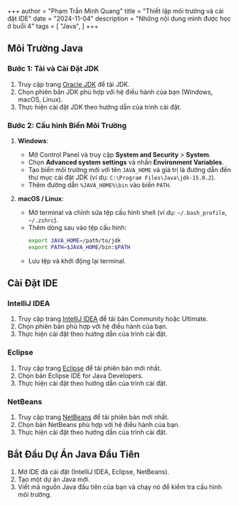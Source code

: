 +++
author = "Phạm Trần Minh Quang"
title = "Thiết lập môi trường và cài đặt IDE"
date = "2024-11-04"
description = "Những nội dung mình được học ở buổi 4"
tags = [
    "Java",
]
+++

## Môi Trường Java

### Bước 1: Tải và Cài Đặt JDK
1. Truy cập trang [Oracle JDK](https://www.oracle.com/java/technologies/javase-downloads.html) để tải JDK.
2. Chọn phiên bản JDK phù hợp với hệ điều hành của bạn (Windows, macOS, Linux).
3. Thực hiện cài đặt JDK theo hướng dẫn của trình cài đặt.

### Bước 2: Cấu hình Biến Môi Trường
1. **Windows**:
   - Mở Control Panel và truy cập **System and Security** > **System**.
   - Chọn **Advanced system settings** và nhấn **Environment Variables**.
   - Tạo biến môi trường mới với tên `JAVA_HOME` và giá trị là đường dẫn đến thư mục cài đặt JDK (ví dụ: `C:\Program Files\Java\jdk-15.0.2`).
   - Thêm đường dẫn `%JAVA_HOME%\bin` vào biến `PATH`.

2. **macOS / Linux**:
   - Mở terminal và chỉnh sửa tệp cấu hình shell (ví dụ: `~/.bash_profile`, `~/.zshrc`).
   - Thêm dòng sau vào tệp cấu hình:
     ```sh
     export JAVA_HOME=/path/to/jdk
     export PATH=$JAVA_HOME/bin:$PATH
     ```
   - Lưu tệp và khởi động lại terminal.

## Cài Đặt IDE

### IntelliJ IDEA
1. Truy cập trang [IntelliJ IDEA](https://www.jetbrains.com/idea/download/) để tải bản Community hoặc Ultimate.
2. Chọn phiên bản phù hợp với hệ điều hành của bạn.
3. Thực hiện cài đặt theo hướng dẫn của trình cài đặt.

### Eclipse
1. Truy cập trang [Eclipse](https://www.eclipse.org/downloads/) để tải phiên bản mới nhất.
2. Chọn bản Eclipse IDE for Java Developers.
3. Thực hiện cài đặt theo hướng dẫn của trình cài đặt.

### NetBeans
1. Truy cập trang [NetBeans](https://netbeans.apache.org/download/index.html) để tải phiên bản mới nhất.
2. Chọn bản NetBeans phù hợp với hệ điều hành của bạn.
3. Thực hiện cài đặt theo hướng dẫn của trình cài đặt.

## Bắt Đầu Dự Án Java Đầu Tiên
1. Mở IDE đã cài đặt (IntelliJ IDEA, Eclipse, NetBeans).
2. Tạo một dự án Java mới.
3. Viết mã nguồn Java đầu tiên của bạn và chạy nó để kiểm tra cấu hình môi trường.

